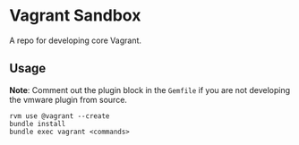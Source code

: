 # Vagrant Sandbox

A repo for developing core Vagrant.

## Usage

__Note__: Comment out the plugin block in the `Gemfile` if you are not developing
the vmware plugin from source.

```
rvm use @vagrant --create
bundle install
bundle exec vagrant <commands>
```
